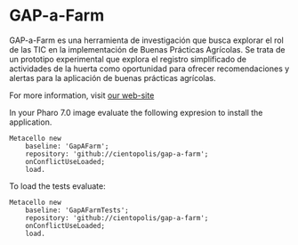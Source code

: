 # GAP-a-Farm
GAP-a-Farm es una herramienta de investigación que busca explorar el rol de las TIC en la implementación de Buenas Prácticas Agrícolas. Se trata de un prototipo experimental que explora el registro simplificado de actividades de la huerta como oportunidad para ofrecer recomendaciones y alertas para la aplicación de buenas prácticas agrícolas. 

For more information, visit [our web-site](https://www.lifia.info.unlp.edu.ar/gap-a-farm/)

In your Pharo 7.0 image evaluate the following expresion to install the application.

```Smalltalk
Metacello new
	baseline: 'GapAFarm';
	repository: 'github://cientopolis/gap-a-farm';
	onConflictUseLoaded;
	load.
  ```
  
To load the tests evaluate:
  
```Smalltalk
Metacello new
	baseline: 'GapAFarmTests';
	repository: 'github://cientopolis/gap-a-farm';
	onConflictUseLoaded;
	load.
```
